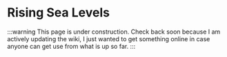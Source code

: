 # Rising Sea Levels

:::warning
This page is under construction. Check back soon because I am actively updating the wiki, I just wanted to get something online in case anyone can get use from what is up so far.
:::
